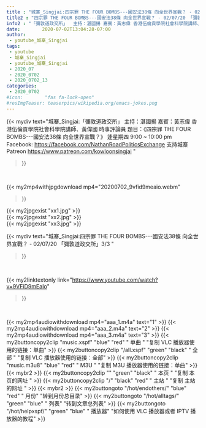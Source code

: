 ```yaml
---
title : "城寨_Singjai:四宗罪 THE FOUR BOMBS---國安法38條 向全世界宣戰？ - 02/07/20 「彌敦道政交所」3/3 "
title2 : "四宗罪 THE FOUR BOMBS---國安法38條 向全世界宣戰？ - 02/07/20 「彌敦道政交所」3/3 "
info2 : "「彌敦道政交所」  主持：湛國揚 嘉賓：黃志偉 香港伍倫貢學院社會科學院講師、黃偉國 時事評論員  題目：《四宗罪 THE FOUR BOMBS---國安法38條 向全世界宣戰？》  逢星期四 9:00 ~ 10:00 pm  Facebook: https://facebook.com/NathanRoadPoliticsExchange  支持城寨Patreon https://www.patreon.com/kowloonsingjai "
date:        2020-07-02T13:04:28-07:00
author:
 - youtube_城寨_Singjai
tags:
 - youtube
 - 城寨_Singjai
 - youtube_城寨_Singjai
 - 2020_07
 - 2020_0702
 - 2020_0702_13
categories:
 - 2020_0702
#icon:        "fas fa-lock-open"
#resImgTeaser: teaserpics/wikipedia.org/emacs-jokes.png
---
```


{{< mydiv text="城寨_Singjai:「彌敦道政交所」  主持：湛國揚 嘉賓：黃志偉 香港伍倫貢學院社會科學院講師、黃偉國 時事評論員  題目：《四宗罪 THE FOUR BOMBS---國安法38條 向全世界宣戰？》  逢星期四 9:00 ~ 10:00 pm  Facebook: https://facebook.com/NathanRoadPoliticsExchange  支持城寨Patreon https://www.patreon.com/kowloonsingjai "
>}}
<br>


{{< my2mp4withjpgdownload mp4="20200702_9vfid9meaio.webm"
>}}

{{< my2jpgexist "xx1.jpg" >}}<br>
{{< my2jpgexist "xx2.jpg" >}}<br>
{{< my2jpgexist "xx3.jpg" >}}<br>



{{< mydiv text="城寨_Singjai:四宗罪 THE FOUR BOMBS---國安法38條 向全世界宣戰？ - 02/07/20 「彌敦道政交所」3/3 "
>}}
<br>

{{< my2linktextonly link="https://www.youtube.com/watch?v=9VFiD9mEaIo"
>}}


<br>

{{< my2mp4audiowithdownload mp4="aaa_1.m4a"    text="1" >}}
{{< my2mp4audiowithdownload mp4="aaa_2.m4a"    text="2" >}}
{{< my2mp4audiowithdownload mp4="aaa_3.m4a"    text="3" >}}
{{< my2buttoncopy2clip "music.xspf"        "blue"   "red"    " 单曲 "  "复制 VLC 播放器使用的链接：单曲" >}} {{< my2buttoncopy2clip "/all.xspf"         "green"  "black"  " 全部 "  "复制 VLC 播放器使用的链接：全部" >}} {{< my2buttoncopy2clip "music.m3u8"        "blue"   "red"    " M3U  "    "复制 M3U 播放器使用的链接：单曲" >}} {{< mybr2 >}} {{< my2buttoncopy2clip ""                  "green"  "black"  " 本页 "    "复制 本页的网址 " >}} {{< my2buttoncopy2clip "/"                 "black"  "red"    " 主站 "    "复制 主站的网址 " >}} {{< mybr2 >}} {{< my2buttongoto      "/hot/endothers/"   "blue"   "red"    " 月份"   "转到月份总目录" >}} {{< my2buttongoto      "/hot/alltags/"     "green"  "blue"   " 列表"   "转到文章总列表" >}} {{< my2buttongoto      "/hot/helpxspf/"    "green"  "blue"   " 播放器" "如何使用 VLC 播放器或者 IPTV 播放器的教程" >}} 
